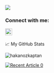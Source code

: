 ![](https://komarev.com/ghpvc/?username=hakanozkaptan&color=green)

### Connect with me:

[<img align="left" alt="Hakan Ozkaptan | LinkedIn" width="22px" src="https://raw.githubusercontent.com/peterthehan/peterthehan/master/assets/linkedin.svg" />][linkedin]

<br />

###

📈 My GitHub Stats

<p align="left"> <img src="https://github-readme-stats.vercel.app/api?username=hakanozkaptan&show_icons=true&theme=gotham" alt="hakanozkaptan" />

[linkedin]: https://www.linkedin.com/in/hakanozkaptan/

<a target="_blank" href="https://github-readme-medium-recent-article.vercel.app/medium/@ozkaptanhakan/0"><img src="https://github-readme-medium-recent-article.vercel.app/medium/@ozkaptanhakan/0" alt="Recent Article 0"> 

